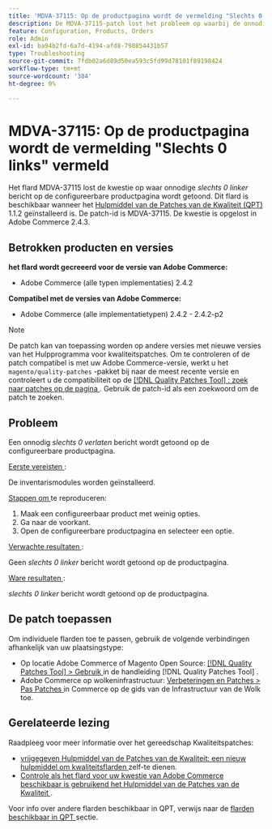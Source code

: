 ```yaml
---
title: 'MDVA-37115: Op de productpagina wordt de vermelding "Slechts 0 links" vermeld'
description: De MDVA-37115-patch lost het probleem op waarbij de onnodige *Only 0 left*-kennisgeving op de configureerbare productpagina wordt weergegeven. Deze patch is beschikbaar wanneer [Quality Patches Tool (QPT)] (https://experienceleague.adobe.com/nl/docs/commerce-operations/tools/quality-patches-tool/quality-patches-tool-to-self-serve-quality-patches) 1.1.2 is geïnstalleerd. De patch-id is MDVA-37115. De kwestie is opgelost in Adobe Commerce 2.4.3.
feature: Configuration, Products, Orders
role: Admin
exl-id: ba94b2fd-6a7d-4194-afd8-798854431b57
type: Troubleshooting
source-git-commit: 7fdb02a6d89d50ea593c5fd99d78101f89198424
workflow-type: tm+mt
source-wordcount: '384'
ht-degree: 0%

---
```


# MDVA-37115: Op de productpagina wordt de vermelding &quot;Slechts 0 links&quot; vermeld

Het flard MDVA-37115 lost de kwestie op waar onnodige *slechts 0 linker* bericht op de configureerbare productpagina wordt getoond. Dit flard is beschikbaar wanneer het [ Hulpmiddel van de Patches van de Kwaliteit (QPT) ](https://experienceleague.adobe.com/nl/docs/commerce-operations/tools/quality-patches-tool/quality-patches-tool-to-self-serve-quality-patches) 1.1.2 geïnstalleerd is. De patch-id is MDVA-37115. De kwestie is opgelost in Adobe Commerce 2.4.3.

## Betrokken producten en versies

**het flard wordt gecreeerd voor de versie van Adobe Commerce:**

* Adobe Commerce (alle typen implementaties) 2.4.2

**Compatibel met de versies van Adobe Commerce:**

* Adobe Commerce (alle implementatietypen) 2.4.2 - 2.4.2-p2

>[!NOTE]
>
>De patch kan van toepassing worden op andere versies met nieuwe versies van het Hulpprogramma voor kwaliteitspatches. Om te controleren of de patch compatibel is met uw Adobe Commerce-versie, werkt u het `magento/quality-patches` -pakket bij naar de meest recente versie en controleert u de compatibiliteit op de [[!DNL Quality Patches Tool] : zoek naar patches op de pagina ](https://experienceleague.adobe.com/nl/docs/commerce-operations/tools/quality-patches-tool/quality-patches-tool-to-self-serve-quality-patches) . Gebruik de patch-id als een zoekwoord om de patch te zoeken.

## Probleem

Een onnodig *slechts 0 verlaten* bericht wordt getoond op de configureerbare productpagina.

<u> Eerste vereisten </u>:

De inventarismodules worden geïnstalleerd.

<u> Stappen om </u> te reproduceren:

1. Maak een configureerbaar product met weinig opties.
1. Ga naar de voorkant.
1. Open de configureerbare productpagina en selecteer een optie.

<u> Verwachte resultaten </u>:

Geen *slechts 0 linker* bericht wordt getoond op de productpagina.

<u> Ware resultaten </u>:

*slechts 0 linker* bericht wordt getoond op de productpagina.

## De patch toepassen

Om individuele flarden toe te passen, gebruik de volgende verbindingen afhankelijk van uw plaatsingstype:

* Op locatie Adobe Commerce of Magento Open Source: [[!DNL Quality Patches Tool] > Gebruik ](/help/tools/quality-patches-tool/usage.md) in de handleiding [!DNL Quality Patches Tool] .
* Adobe Commerce op wolkeninfrastructuur: [ Verbeteringen en Patches > Pas Patches ](https://experienceleague.adobe.com/docs/commerce-cloud-service/user-guide/develop/upgrade/apply-patches.html?lang=nl-NL) in Commerce op de gids van de Infrastructuur van de Wolk toe.

## Gerelateerde lezing

Raadpleeg voor meer informatie over het gereedschap Kwaliteitspatches:

* [ vrijgegeven Hulpmiddel van de Patches van de Kwaliteit: een nieuw hulpmiddel om kwaliteitsflarden ](https://experienceleague.adobe.com/nl/docs/commerce-operations/tools/quality-patches-tool/quality-patches-tool-to-self-serve-quality-patches) zelf-te dienen.
* [ Controle als het flard voor uw kwestie van Adobe Commerce beschikbaar is gebruikend het Hulpmiddel van de Patches van de Kwaliteit ](/help/tools/quality-patches-tool/patches-available-in-qpt/check-patch-for-magento-issue-with-magento-quality-patches.md).

Voor info over andere flarden beschikbaar in QPT, verwijs naar de [ flarden beschikbaar in QPT ](https://support.magento.com/hc/en-us/sections/360010506631-Patches-available-in-MQP-tool-) sectie.
